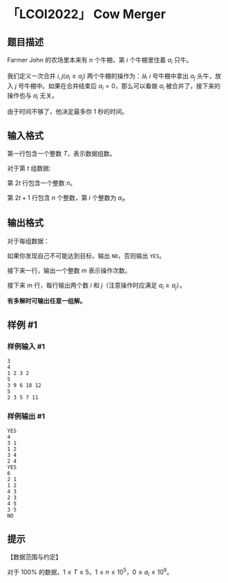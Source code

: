 # 「LCOI2022」 Cow Merger

## 题目描述

Farmer John 的农场里本来有 $n$ 个牛棚，第 $i$ 个牛棚里住着 $a_i$ 只牛。

我们定义一次合并 $i,j(a_i\ge a_j)$ 两个牛棚的操作为：从 $i$ 号牛棚中拿出 $a_j$ 头牛，放入 $j$ 号牛棚中。如果在合并结束后 $a_i=0$，那么可以看做 $a_i$ 被合并了，接下来的操作也与 $a_i$ 无关。

由于时间不够了，他决定最多你 $1$ 秒的时间。

## 输入格式

第一行包含一个整数 $T$，表示数据组数。  

对于第 $t$ 组数据:

第 $2t$ 行包含一个整数 $n$。

第 $2t+1$ 行包含 $n$ 个整数，第 $i$ 个整数为 $a_i$。 

## 输出格式

对于每组数据：  

如果你发现自己不可能达到目标，输出 `NO`，否则输出 `YES`。

接下来一行，输出一个整数 $m$ 表示操作次数。

接下来 $m$ 行，每行输出两个数 $i$ 和 $j$（注意操作时应满足 $a_i \ge a_j$）。

**有多解时可输出任意一组解。**

## 样例 #1

### 样例输入 #1
```
3
4
1 2 3 2
5
3 9 6 18 12
5
2 3 5 7 11
```

### 样例输出 #1

```
YES
4
3 1
1 2
3 4
2 4
YES
6
2 1
1 2
4 3
2 3
4 5
3 5
NO
```

## 提示

【数据范围与约定】

对于 $100\%$ 的数据，$1 \leq T \leq 5$，$1 \leq n \leq  10^5$，$0 \leq a_i \leq 10^9$。
